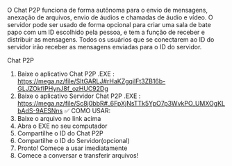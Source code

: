 O Chat P2P funciona de forma autônoma para o envio de mensagens, anexação de arquivos, envio de áudios e chamadas de áudio e vídeo.
O servidor pode ser usado de forma opcional para criar uma sala de bate papo com um ID escolhido pela pessoa, e tem a função de receber e distribuir as mensagens. 
Todos os usuários que se conectarem ao ID do servidor irão receber as mensagens enviadas para o ID do servidor. 

Chat P2P
1.   Baixe o aplicativo Chat P2P .EXE : https://mega.nz/file/SItGARLJ#rHaKZgqilFt3ZB16b-GLJZOkfIPHynJ8f_ozHUC92Dg
1.   Baixe o aplicativo Servidor Chat P2P .EXE : https://mega.nz/file/Sc8j0bbR#_6FpXjNsTTk5YpO7p3WvkPO_UMXOgKLbAdS-9AESNns
✅ COMO USAR:
1. Baixe o arquivo no link acima
2. Abra o EXE no seu computador
4. Compartilhe o ID do Chat P2P
5. Compartilhe o ID do Servidor(opcional)
6. Pronto! Comece a usar imediatamente
7. Comece a conversar e transferir arquivos!
